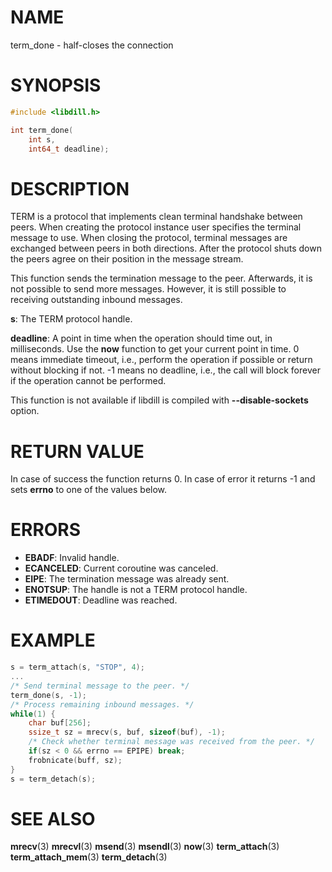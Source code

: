 # NAME

 term_done - half-closes the connection

# SYNOPSIS

```c
#include <libdill.h>

int term_done(
    int s,
    int64_t deadline);
```

# DESCRIPTION

 TERM is a protocol that implements clean terminal handshake between peers. When creating the protocol instance user specifies the terminal message to use. When closing the protocol, terminal messages are exchanged between peers in both directions. After the protocol shuts down the peers agree on their position in the message stream.

 This function sends the termination message to the peer. Afterwards, it is not possible to send more messages. However, it is still possible to receiving outstanding inbound messages.

 **s**: The TERM protocol handle.

 **deadline**: A point in time when the operation should time out, in milliseconds. Use the **now** function to get your current point in time. 0 means immediate timeout, i.e., perform the operation if possible or return without blocking if not. -1 means no deadline, i.e., the call will block forever if the operation cannot be performed.

 This function is not available if libdill is compiled with **--disable-sockets** option.

# RETURN VALUE

 In case of success the function returns 0. In case of error it returns -1 and sets **errno** to one of the values below.

# ERRORS

* **EBADF**: Invalid handle.
* **ECANCELED**: Current coroutine was canceled.
* **EIPE**: The termination message was already sent.
* **ENOTSUP**: The handle is not a TERM protocol handle.
* **ETIMEDOUT**: Deadline was reached.

# EXAMPLE

```c
s = term_attach(s, "STOP", 4);
...
/* Send terminal message to the peer. */
term_done(s, -1);
/* Process remaining inbound messages. */
while(1) {
    char buf[256];
    ssize_t sz = mrecv(s, buf, sizeof(buf), -1);
    /* Check whether terminal message was received from the peer. */
    if(sz < 0 && errno == EPIPE) break;
    frobnicate(buff, sz);
}
s = term_detach(s);
```

# SEE ALSO

 **mrecv**(3) **mrecvl**(3) **msend**(3) **msendl**(3) **now**(3) **term_attach**(3) **term_attach_mem**(3) **term_detach**(3) 

